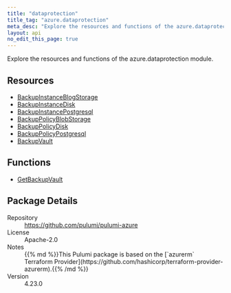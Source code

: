 ```yaml
---
title: "dataprotection"
title_tag: "azure.dataprotection"
meta_desc: "Explore the resources and functions of the azure.dataprotection module."
layout: api
no_edit_this_page: true
---
```


<!-- WARNING: this file was generated by Pulumi Docs Generator. -->
<!-- Do not edit by hand unless you're certain you know what you are doing! -->

Explore the resources and functions of the azure.dataprotection module.

<h2 id="resources">Resources</h2>
<ul class="api">
    <li><a href="backupinstanceblogstorage" title="BackupInstanceBlogStorage"><span class="api-symbol api-symbol--resource"></span>BackupInstanceBlogStorage</a></li>
    <li><a href="backupinstancedisk" title="BackupInstanceDisk"><span class="api-symbol api-symbol--resource"></span>BackupInstanceDisk</a></li>
    <li><a href="backupinstancepostgresql" title="BackupInstancePostgresql"><span class="api-symbol api-symbol--resource"></span>BackupInstancePostgresql</a></li>
    <li><a href="backuppolicyblobstorage" title="BackupPolicyBlobStorage"><span class="api-symbol api-symbol--resource"></span>BackupPolicyBlobStorage</a></li>
    <li><a href="backuppolicydisk" title="BackupPolicyDisk"><span class="api-symbol api-symbol--resource"></span>BackupPolicyDisk</a></li>
    <li><a href="backuppolicypostgresql" title="BackupPolicyPostgresql"><span class="api-symbol api-symbol--resource"></span>BackupPolicyPostgresql</a></li>
    <li><a href="backupvault" title="BackupVault"><span class="api-symbol api-symbol--resource"></span>BackupVault</a></li>
</ul>

<h2 id="functions">Functions</h2>
<ul class="api">
    <li><a href="getbackupvault" title="GetBackupVault"><span class="api-symbol api-symbol--function"></span>GetBackupVault</a></li>
</ul>

<h2 id="package-details">Package Details</h2>
<dl class="package-details">
	<dt>Repository</dt>
	<dd><a href="https://github.com/pulumi/pulumi-azure">https://github.com/pulumi/pulumi-azure</a></dd>
	<dt>License</dt>
	<dd>Apache-2.0</dd>
	<dt>Notes</dt>
	<dd>{{% md %}}This Pulumi package is based on the [`azurerm` Terraform Provider](https://github.com/hashicorp/terraform-provider-azurerm).{{% /md %}}</dd>
	<dt>Version</dt>
	<dd>4.23.0</dd>
</dl>


